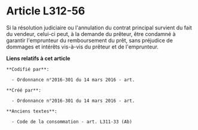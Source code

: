 # Article L312-56

Si la résolution judiciaire ou l'annulation du contrat principal survient du fait du vendeur, celui-ci peut, à la demande du
prêteur, être condamné à garantir l'emprunteur du remboursement du prêt, sans préjudice de dommages et intérêts vis-à-vis du
prêteur et de l'emprunteur.

**Liens relatifs à cet article**

	**Codifié par**:

	  - Ordonnance n°2016-301 du 14 mars 2016 - art.

	**Créé par**:

	  - Ordonnance n°2016-301 du 14 mars 2016 - art.

	**Anciens textes**:

	  - Code de la consommation - art. L311-33 (Ab)
